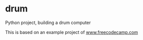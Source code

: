 # drum
Python project, building a drum computer

This is based on an example project of www.freecodecamp.com

